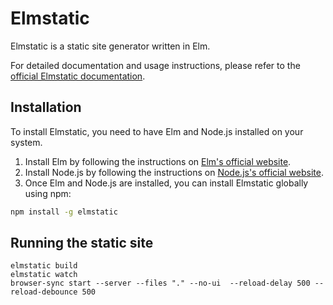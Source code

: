 # Elmstatic

Elmstatic is a static site generator written in Elm.

For detailed documentation and usage instructions, please refer to the [official Elmstatic documentation](https://korban.net/elm/elmstatic/).

## Installation

To install Elmstatic, you need to have Elm and Node.js installed on your system.

1. Install Elm by following the instructions on [Elm's official website](https://guide.elm-lang.org/install/).
2. Install Node.js by following the instructions on [Node.js's official website](https://nodejs.org/en/download/).
3. Once Elm and Node.js are installed, you can install Elmstatic globally using npm:

```bash
npm install -g elmstatic
```

## Running the static site
```
elmstatic build
elmstatic watch
browser-sync start --server --files "." --no-ui  --reload-delay 500 --reload-debounce 500
```

